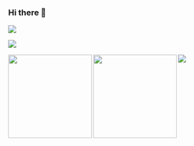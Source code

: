 ### Hi there 👋
![](https://github-profile-trophy.vercel.app/?username=katakyo)

![](https://github-profile-summary-cards.vercel.app/api/cards/profile-details?username=katakyo&theme=dracula)

<p>
<a href="https://github.com/katakyo">
  <img align="left" height="170px" src="https://github-readme-stats.vercel.app/api?username=katakyo&count_private=true&show_icons=true&theme=dracula" />
</a>
<a href="https://github.com/katakyo">
  <img align="left" height="170px" src="https://github-readme-stats.vercel.app/api/top-langs/?username=katakyo&layout=compact&theme=dracula" />
</a>
</p>

<p>
  <a href="https://activity-graph.herokuapp.com/graph?username=katakyo&theme=github"><img src="https://activity-graph.herokuapp.com/graph?username=katakyo&theme=github"></a>
</p>

